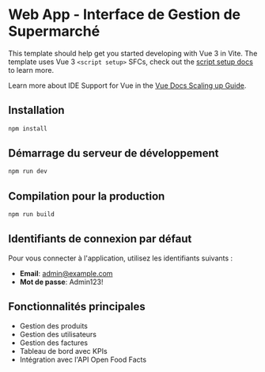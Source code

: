 # Web App - Interface de Gestion de Supermarché

This template should help get you started developing with Vue 3 in Vite. The template uses Vue 3 `<script setup>` SFCs, check out the [script setup docs](https://v3.vuejs.org/api/sfc-script-setup.html#sfc-script-setup) to learn more.

Learn more about IDE Support for Vue in the [Vue Docs Scaling up Guide](https://vuejs.org/guide/scaling-up/tooling.html#ide-support).

## Installation

```bash
npm install
```

## Démarrage du serveur de développement

```bash
npm run dev
```

## Compilation pour la production

```bash
npm run build
```

## Identifiants de connexion par défaut

Pour vous connecter à l'application, utilisez les identifiants suivants :

- **Email**: admin@example.com
- **Mot de passe**: Admin123!

## Fonctionnalités principales

- Gestion des produits
- Gestion des utilisateurs
- Gestion des factures
- Tableau de bord avec KPIs
- Intégration avec l'API Open Food Facts
